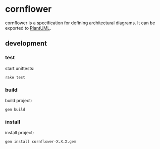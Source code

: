 # cornflower

cornflower is a specification for defining architectural diagrams.
It can be exported to [PlantUML](https://plantuml.com/).

## development

### test

start unittests:

    rake test

### build

build project:

    gem build

### install

install project:

    gem install cornflower-X.X.X.gem
